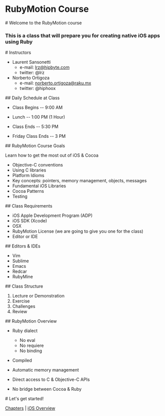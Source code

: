 # RubyMotion Course

<slide>
# Welcome to the RubyMotion course

### This is a class that will prepare you for creating native iOS apps using Ruby

</slide>

<slide>
# Instructors

* Laurent Sansonetti 
  - e-mail: <lrz@hipbyte.com> 
  - twitter: @lrz
* Norberto Ortigoza 
  - e-mail: <norberto.ortigoza@raku.mx>
  - twitter: @hiphoox 

</slide>

<slide>
## Daily Schedule at Class

* Class Begins -- 9:00 AM
* Lunch        -- 1:00 PM (1 Hour)
* Class Ends   -- 5:30 PM


* Friday Class Ends 	-- 3 PM

</slide>

<slide>
## RubyMotion Course Goals

Learn how to get the most out of iOS & Cocoa 

* Objective-C conventions
* Using C libraries
* Platform Idioms
* Key concepts: pointers, memory management, objects, messages
* Fundamental iOS Libraries
* Cocoa Patterns
* Testing

</slide>

<slide>
## Class Requirements

* iOS Apple Development Program (ADP)
* iOS SDK (Xcode)
* OSX 
* RubyMotion License (we are going to give you one for the class)
* Editor or IDE

</slide>

<slide>
## Editors & IDEs

* Vim
* Sublime
* Emacs
* Redcar
* RubyMine

</slide>

<slide>
## Class Structure

1. Lecture or Demonstration
2. Exercise
3. Challenges
4. Review

</slide>

<slide>
## RubyMotion Overview

* Ruby dialect
	- No eval
	- No requiere
	- No binding

* Compiled
* Automatic memory management
* Direct access to C & Objective-C APIs
* No bridge between Cocoa & Ruby

</slide>

<slide>
# Let's get started!

[Chapters](../reveal.html) | 
[iOS Overview](../01-iOSOverview/reveal.html)

</slide>
